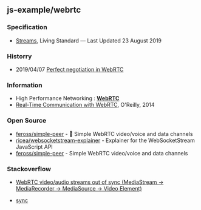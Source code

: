 ## js-example/webrtc


### Specification
- [Streams](https://streams.spec.whatwg.org), Living Standard — Last Updated 23 August 2019


### Historry
- 2019/04/07 [Perfect negotiation in WebRTC](https://blog.mozilla.org/webrtc/perfect-negotiation-in-webrtc/)


### Information
- High Performance Networking : [**WebRTC**](https://hpbn.co/webrtc/)
- [Real-Time Communication with WebRTC](http://subnets.ru/books/real-time-communication-with-webrtc-peer-to-peer-in-the-browser.pdf), O'Reilly, 2014


### Open Source
- [feross/simple-peer](https://github.com/feross/simple-peer) - 📡 Simple WebRTC video/voice and data channels
- [ricea/websocketstream-explainer](https://github.com/ricea/websocketstream-explainer) - Explainer for the WebSocketStream JavaScript API
- [feross/simple-peer](https://github.com/feross/simple-peer) - Simple WebRTC video/voice and data channels



### Stackoverflow
- [WebRTC video/audio streams out of sync (MediaStream -> MediaRecorder -> MediaSource -> Video Element)](https://stackoverflow.com/questions/52134781/webrtc-video-audio-streams-out-of-sync-mediastream-mediarecorder-mediasou)

- [sync](https://jsfiddle.net/nthyfgvs/)


